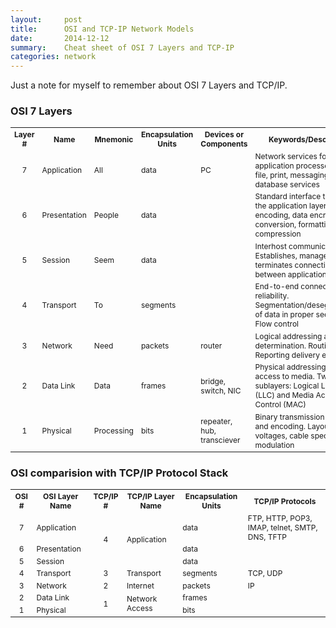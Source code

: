 ```yaml
---
layout:     post
title:      OSI and TCP-IP Network Models
date:       2014-12-12
summary:    Cheat sheet of OSI 7 Layers and TCP-IP
categories: network
---
```


Just a note for myself to remember about OSI 7 Layers and TCP/IP. 

### OSI 7 Layers

<table align="center" style="font-size: 0.75rem !important;">
    <tbody>
        <tr>
            <th style="text-align: center;">Layer #</th>
            <th style="text-align: center;">Name</th>
            <th style="text-align: center;">Mnemonic</th>
            <th style="text-align: center;">Encapsulation Units</th>
            <th style="text-align: center;">Devices or Components</th>
            <th style="text-align: center;">Keywords/Description</th>
        </tr>
        <tr>
            <td style="text-align: center;">7</td>
            <td>Application</td>
            <td>All</td>
            <td>data</td>
            <td>PC</td>
            <td>Network services for application processes, such as file, print, messaging, database services</td>
        </tr>
        <tr>
            <td style="text-align: center;">6</td>
            <td>Presentation</td>
            <td>People</td>
            <td>data</td>
            <td></td>
            <td>Standard interface to data for the application layer. MIME encoding, data encryption, conversion, formatting, compression</td>
        </tr>
        <tr>
            <td style="text-align: center;">5</td>
            <td>Session</td>
            <td>Seem</td>
            <td>data</td>
            <td></td>
            <td>Interhost communication. Establishes, manages and terminates connection between applications</td>
        </tr>
        <tr>
            <td style="text-align: center;">4</td>
            <td>Transport</td>
            <td>To</td>
            <td>segments</td>
            <td></td>
            <td>End-to-end connections and reliability. Segmentation/desegmentation of data in proper sequence. Flow control</td>
        </tr>
        <tr>
            <td style="text-align: center;">3</td>
            <td>Network</td>
            <td>Need</td>
            <td>packets</td>
            <td>router</td>
            <td>Logical addressing and path determination. Routing. Reporting delivery errors</td>
        </tr>
        <tr>
            <td style="text-align: center;">2</td>
            <td>Data Link</td>
            <td>Data</td>
            <td>frames</td>
            <td>bridge, switch, NIC</td>
            <td>Physical addressing and access to media. Two sublayers: Logical Link Control (LLC) and Media Access Control (MAC)</td>
        </tr>
        <tr>
            <td style="text-align: center;">1</td>
            <td>Physical</td>
            <td>Processing</td>
            <td>bits</td>
            <td>repeater, hub, transciever</td>
            <td>Binary transmission signals and encoding. Layout of pins, voltages, cable specifications, modulation</td>
        </tr>
    </tbody>
</table>

### OSI comparision with TCP/IP Protocol Stack


<table align="center" style="font-size: 0.75rem !important;">
    <tbody>
        <tr>
            <th style="text-align: center;">OSI #</th>
            <th style="text-align: center;">OSI Layer Name</th>
            <th style="text-align: center;">TCP/IP #</th>
            <th style="text-align: center;">TCP/IP Layer Name</th>
            <th style="text-align: center;">Encapsulation Units</th>
            <th style="text-align: center;">TCP/IP Protocols</th>
        </tr>
        <tr>
            <td style="text-align: center;">7</td>
            <td>Application</td>
            <td style="text-align: center;" rowspan="3">4</td>
            <td rowspan="3">Application</td>
            <td>data</td>
            <td>FTP, HTTP, POP3, IMAP, telnet, SMTP, DNS, TFTP</td>
        </tr>
        <tr>
            <td style="text-align: center;">6</td>
            <td>Presentation</td>
            <td>data</td>
            <td></td>
        </tr>
        <tr>
            <td style="text-align: center;">5</td>
            <td>Session</td>
            <td>data</td>
            <td></td>
        </tr>
        <tr>
            <td style="text-align: center;">4</td>
            <td>Transport</td>
            <td style="text-align: center;">3</td>
            <td>Transport</td>
            <td>segments</td>
            <td>TCP, UDP</td>
        </tr>
        <tr>
            <td style="text-align: center;">3</td>
            <td>Network</td>
            <td style="text-align: center;">2</td>
            <td>Internet</td>
            <td>packets</td>
            <td>IP</td>
        </tr>
        <tr>
            <td style="text-align: center;">2</td>
            <td>Data Link</td>
            <td style="text-align: center;" rowspan="2">1</td>
            <td rowspan="2">Network Access</td>
            <td>frames</td>
            <td></td>
        </tr>
        <tr>
            <td style="text-align: center;">1</td>
            <td>Physical</td>
            <td>bits</td>
            <td></td>
        </tr>
    </tbody>
</table>